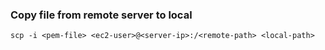 ### Copy file from remote server to local

```
scp -i <pem-file> <ec2-user>@<server-ip>:/<remote-path> <local-path> 
```